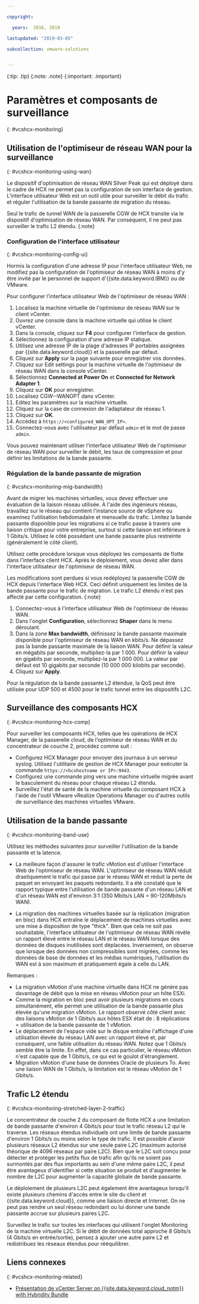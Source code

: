 ```yaml
---

copyright:

  years:  2016, 2019

lastupdated: "2019-03-05"

subcollection: vmware-solutions


---
```


{:tip: .tip}
{:note: .note}
{:important: .important}

# Paramètres et composants de surveillance
{: #vcshcx-monitoring}

## Utilisation de l'optimiseur de réseau WAN pour la surveillance
{: #vcshcx-monitoring-using-wan}

Le dispositif d'optimisation de réseau WAN Silver Peak qui est déployé dans le cadre de HCX ne permet pas la configuration de son interface de gestion. L'interface utilisateur Web est un outil utile pour surveiller le débit du trafic et réguler l'utilisation de la bande passante de migration du réseau.

Seul le trafic de tunnel WAN de la passerelle CGW de HCX transite via le dispositif d'optimisation de réseau WAN. Par conséquent, il ne peut pas surveiller le trafic L2 étendu.
{:note}

### Configuration de l'interface utilisateur
{: #vcshcx-monitoring-config-ui}

Hormis la configuration d'une adresse IP pour l'interface utilisateur Web, ne modifiez pas la configuration de l'optimiseur de réseau WAN à moins d'y être invité par le personnel de support d'{{site.data.keyword.IBM}} ou de VMware.   

Pour configurer l'interface utilisateur Web de l'optimiseur de réseau WAN :
1.	Localisez la machine virtuelle de l'optimiseur de réseau WAN sur le client vCenter.
2.	Ouvrez une console dans la machine virtuelle qui utilise le client vCenter.
3.	Dans la console, cliquez sur **F4** pour configurer l'interface de gestion.
4.	Sélectionnez la configuration d'une adresse IP statique.
5.	Utilisez une adresse IP de la plage d'adresses IP portables assignées par {{site.data.keyword.cloud}} et la passerelle par défaut.
6.	Cliquez sur **Apply** sur la page suivante pour enregistrer vos données.
7.  Cliquez sur Edit settings pour la machine virtuelle de l'optimiseur de réseau WAN dans la console vCenter.
8.	Sélectionnez **Connected at Power On** et **Connected for Network Adapter 1**.
9.	Cliquez sur **OK** pour enregistrer.
10.	Localisez CGW-<xxx>-WANOPT dans vCenter.
11.	Editez les paramètres sur la machine virtuelle.
12.	Cliquez sur la case de connexion de l'adaptateur de réseau 1.
13.	Cliquez sur **OK**.
14.	Accédez à `https://<configured_WAN_OPT_IP>`.
15.	Connectez-vous avec l'utilisateur par défaut `admin` et le mot de passe `admin`.

Vous pouvez maintenant utiliser l'interface utilisateur Web de l'optimiseur de réseau WAN pour surveiller le débit, les taux de compression et pour définir les limitations de la bande passante.

### Régulation de la bande passante de migration
{: #vcshcx-monitoring-mig-bandwidth}

Avant de migrer les machines virtuelles, vous devez effectuer une évaluation de la liaison réseau utilisée. A l'aide des ingénieurs réseau, travaillez sur le réseau qui contient l'instance source de vSphere ou examinez l'utilisation hebdomadaire et mensuelle du trafic. Limitez la bande passante disponible pour les migrations si ce trafic passe à travers une liaison critique pour votre entreprise, surtout si cette liaison est inférieure à 1 Gbits/s. Utilisez le côté possédant une bande passante plus restreinte (généralement le côté client).

Utilisez cette procédure lorsque vous déployez les composants de flotte dans l'interface client HCX. Après le déploiement, vous devez aller dans l'interface utilisateur de l'optimiseur de réseau WAN.

Les modifications sont perdues si vous redéployez la passerelle CGW de HCX depuis l'interface Web HCX.
Ceci définit uniquement les limites de la bande passante pour le trafic de migration. Le trafic L2 étendu n'est pas affecté par cette configuration.
{:note}

1. Connectez-vous à l'interface utilisateur Web de l'optimiseur de réseau WAN.
2. Dans l'onglet **Configuration**, sélectionnez **Shaper** dans le menu déroulant.
3. Dans la zone **Max bandwidth**, définissez la bande passante maximale disponible pour l'optimiseur de réseau WAN en kbits/s. Ne dépassez pas la bande passante maximale de la liaison WAN. Pour définir la valeur en mégabits par seconde, multipliez-la par 1 000. Pour définir la valeur en gigabits par seconde, multipliez-la par 1 000 000. La valeur par défaut est 10 gigabits par seconde (10 000 000 kilobits par seconde).
4. Cliquez sur **Apply**.

Pour la régulation de la bande passante L2 étendue, la QoS peut être utilisée pour UDP 500 et 4500 pour le trafic tunnel entre les dispositifs L2C.

## Surveillance des composants HCX
{: #vcshcx-monitoring-hcx-comp}

Pour surveiller les composants HCX, telles que les opérations de HCX Manager, de la passerelle cloud, de l'optimiseur de réseau WAN et du concentrateur de couche 2, procédez comme suit :

- Configurez HCX Manager pour envoyer des journaux à un serveur syslog. Utilisez l'utilitaire de gestion de HCX Manager pour exécuter la commande `https://<hcxhostname or
IP>:9443`.
- Configurez une commande ping vers une machine virtuelle migrée avant le basculement du réseau pour chaque réseau L2 étendu.
- Surveillez l'état de santé de la machine virtuelle du composant HCX à l'aide de l'outil VMware vRealize Operations Manager ou d'autres outils de surveillance des machines virtuelles VMware.

## Utilisation de la bande passante
{: #vcshcx-monitoring-band-use}

Utilisez les méthodes suivantes pour surveiller l'utilisation de la bande passante et la latence.

- La meilleure façon d'assurer le trafic vMotion est d'utiliser l'interface Web de l'optimiseur de réseau WAN. L'optimiseur de réseau WAN réduit drastiquement le trafic qui passe par le réseau WAN et réduit la perte de paquet en envoyant les paquets redondants. Il a été constaté que le rapport typique entre l'utilisation de bande passante d'un réseau LAN et d'un réseau WAN est d'environ 3:1 (350 Mbits/s LAN = 90-120Mbits/s WAN).

- La migration des machines virtuelles basée sur la réplication (migration en bloc) dans HCX entraîne le déplacement de machines virtuelles avec une mise à disposition de type "thick". Bien que cela ne soit pas souhaitable, l'interface utilisateur de l'optimiseur de réseau WAN révèle un rapport élevé entre le réseau LAN et le réseau WAN lorsque des données de disques inutilisées sont déplacées. Inversement, on observe que lorsque des données non compressibles sont migrées, comme les données de base de données et les médias numériques, l'utilisation du WAN est à son maximum et pratiquement égale à celle du LAN.

Remarques :
- La migration vMotion d'une machine virtuelle dans HCX ne génère pas davantage de débit que la mise en réseau vMotion pour un hôte ESXi.
- Comme la migration en bloc peut avoir plusieurs migrations en cours simultanément, elle permet une utilisation de la bande passante plus élevée qu'une migration vMotion. Le rapport observé côté client avec des liaisons vMotion de 1 Gbits/s aux hôtes ESX était de : 8 réplications = utilisation de la bande passante de 1 vMotion.
- Le déplacement de l'espace vide sur le disque entraîne l'affichage d'une utilisation élevée du réseau LAN avec un rapport élevé et, par conséquent, une faible utilisation du réseau WAN. Notez que 1 Gbits/s semble être la limite. En effet, dans ce cas particulier, le réseau vMotion n'est capable que de 1 Gbits/s, ce qui est le goulot d'étranglement.
- Migration vMotion d'une base de données Oracle de plusieurs To. Avec une liaison WAN de 1 Gbits/s, la limitation est le réseau vMotion de 1 Gbits/s.

## Trafic L2 étendu
{: #vcshcx-monitoring-stretched-layer-2-traffic}

Le concentrateur de couche 2 du composant de flotte HCX a une limitation de bande passante d'environ 4 Gbits/s pour tout le trafic réseau L2 qui le traverse. Les réseaux étendus individuels ont une limite de bande passante d'environ 1 Gbits/s ou moins selon le type de trafic. Il est possible d'avoir plusieurs réseaux L2 étendus sur une seule paire L2C (maximum autorisé théorique de 4096 réseaux par paire L2C). Bien que le L2C soit conçu pour détecter et protéger les petits flux de trafic afin qu'ils ne soient pas surmontés par des flux importants au sein d'une même paire L2C, il peut être avantageux d'identifier si cette situation se produit et d'augmenter le nombre de L2C pour augmenter la capacité globale de bande passante.

Le déploiement de plusieurs L2C peut également être avantageux lorsqu'il existe plusieurs chemins d'accès entre le site du client et {{site.data.keyword.cloud}}, comme une liaison directe et Internet. On ne peut pas rendre un seul réseau redondant ou lui donner une bande passante accrue sur plusieurs paires L2C.

Surveillez le trafic sur toutes les interfaces qui utilisent l'onglet Monitoring de la machine virtuelle L2C. Si le débit de données total approche 8 Gbits/s (4 Gbits/s en entrée/sortie), pensez à ajouter une autre paire L2 et redistribuez les réseaux étendus pour rééquilibrer.

## Liens connexes
{: #vcshcx-monitoring-related}

* [Présentation de vCenter Server on {{site.data.keyword.cloud_notm}} with Hybridity Bundle](/docs/services/vmwaresolutions/archiref/vcs?topic=vmware-solutions-vcs-hybridity-intro)   
